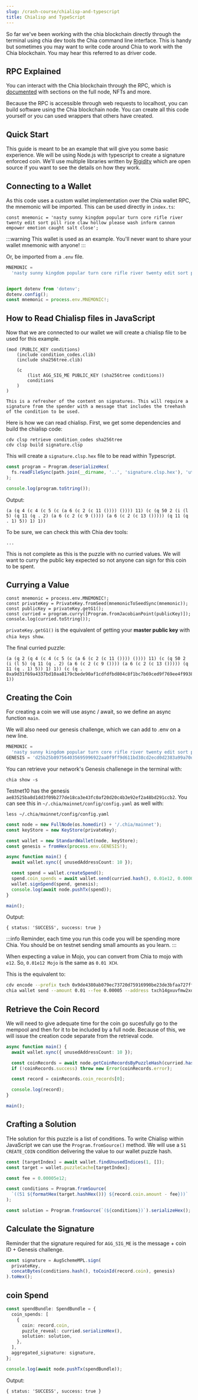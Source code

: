 ```yaml
---
slug: /crash-course/chialisp-and-typescript
title: Chialisp and TypeScript
---
```


So far we've been working with the chia blockchain directly through the terminal using chia dev tools the Chia command line interface.
This is handy but sometimes you may want to write code around Chia to work with the Chia blockchain. You may hear this referred to as driver code.

## RPC Explained

You can interact with the Chia blockchain through the RPC, which is [documented](https://docs.chia.net/rpc/) with sections on the full node, NFTs and more.

Because the RPC is accessible through web requests to localhost, you can build software using the Chia blockchain node. You can create all this code yourself or you can used wrappers that others have created.

## Quick Start

This guide is meant to be an example that will give you some basic experience. We will be using Node.js with typescript to create a signature enforced coin. We'll use multiple libraries written by [Rigidity](#) which are open source if you want to see the details on how they work.

## Connecting to a Wallet

As this code uses a custom wallet implementation over the Chia wallet RPC, the mnemonic will be imported. This can be used directly in `index.ts`:

```
const mnemonic = 'nasty sunny kingdom popular turn core rifle river twenty edit sort pill rice claw hollow please wash inform cannon empower emotion caught salt close';
```

:::warning
This wallet is used as an example. You'll never want to share your wallet mnemonic with anyone!
:::

Or, be imported from a `.env` file.

```javascript title=".env"
MNEMONIC =
  'nasty sunny kingdom popular turn core rifle river twenty edit sort pill rice claw hollow please wash inform cannon empower emotion caught salt close';
```

```javascript title="index.ts"

import dotenv from 'dotenv';
dotenv.config();
const mnemonic = process.env.MNEMONIC!;
```

## How to Read Chialisp files in JavaScript

Now that we are connected to our wallet we will create a chialisp file to be used for this example.

```chialisp title="signature.clsp"
(mod (PUBLIC_KEY conditions)
    (include condition_codes.clib)
    (include sha256tree.clib)

    (c
        (list AGG_SIG_ME PUBLIC_KEY (sha256tree conditions))
        conditions
    )
)

This is a refresher of the content on signatures. This will require a signature from the spender with a message that includes the treehash of the condition to be used.
```

Here is how we can read chialisp. First, we get some dependencies and build the chialisp code:

```
cdv clsp retrieve condition_codes sha256tree
cdv clsp build signature.clsp
```

This will create a `signature.clsp.hex` file to be read within Typescript.

```typescript
const program = Program.deserializeHex(
  fs.readFileSync(path.join(__dirname, '..', 'signature.clsp.hex'), 'utf-8')
);

console.log(program.toString());
```

Output:

```
(a (q 4 (c 4 (c 5 (c (a 6 (c 2 (c 11 ()))) ()))) 11) (c (q 50 2 (i (l 5) (q 11 (q . 2) (a 6 (c 2 (c 9 ()))) (a 6 (c 2 (c 13 ())))) (q 11 (q . 1) 5)) 1) 1))
```

To be sure, we can check this with Chia dev tools:

```
...
```

This is not complete as this is the puzzle with no curried values. We will want to curry the public key expected so not anyone can sign for this coin to be spent.

## Currying a Value

```
const mnemonic = process.env.MNEMONIC!;
const privateKey = PrivateKey.fromSeed(mnemonicToSeedSync(mnemonic));
const publicKey = privateKey.getG1();
const curried = program.curry([Program.fromJacobianPoint(publicKey)]);
console.log(curried.toString());
```

`privateKey.getG1()` is the equivalent of getting your **master public key** with `chia keys show`.

The final curried puzzle:

```
(a (q 2 (q 4 (c 4 (c 5 (c (a 6 (c 2 (c 11 ()))) ()))) 11) (c (q 50 2 (i (l 5) (q 11 (q . 2) (a 6 (c 2 (c 9 ()))) (a 6 (c 2 (c 13 ())))) (q 11 (q . 1) 5)) 1) 1)) (c (q . 0xa9d31f69a4337bd10aa8179cbede90af1cdfdfbd804c8f1bc7b69ced9f769ee4f9938a40dbed4242baafabf641adea2b) 1))
```

## Creating the Coin

For creating a coin we will use async / await, so we define an async function `main`.

We will also need our genesis challenge, which we can add to .env on a new line.

```typescript title=".env"
MNEMONIC =
  'nasty sunny kingdom popular turn core rifle river twenty edit sort pill rice claw hollow please wash inform cannon empower emotion caught salt close';
GENESIS = 'd25b25b897564035695996922aa0f9ff9d611bd38cd2ecd0d2383a99a70dfc15';
```

You can retrieve your network's Genesis challenege in the terminal with:

```
chia show -s
```

Testnet10 has the genesis `ae83525ba8d1dd3f09b277de18ca3e43fc0af20d20c4b3e92ef2a48bd291ccb2`. You can see this in `~/.chia/mainnet/config/config.yaml` as well with:

```
less ~/.chia/mainnet/config/config.yaml
```

```typescript
const node = new FullNode(os.homedir() + '/.chia/mainnet');
const keyStore = new KeyStore(privateKey);

const wallet = new StandardWallet(node, keyStore);
const genesis = fromHex(process.env.GENESIS!);

async function main() {
  await wallet.sync({ unusedAddressCount: 10 });

  const spend = wallet.createSpend();
  spend.coin_spends = await wallet.send(curried.hash(), 0.01e12, 0.00005e12);
  wallet.signSpend(spend, genesis);
  console.log(await node.pushTx(spend));
}

main();
```

Output:

```
{ status: 'SUCCESS', success: true }
```

:::info
Reminder, each time you run this code you will be spending more Chia. You should be on testnet sending small amounts as you learn.
:::

When expecting a value in Mojo, you can convert from Chia to mojo with `e12`. So, `0.01e12 Mojo` is the same as `0.01 XCH`.

This is the equivalent to:

```bash
cdv encode --prefix txch 0x9de4380ab079ec73720d75916990be23de3bfaa727ff52d6bc09d93d66be79da
chia wallet send --amount 0.01 --fee 0.00005 --address txch14gxuvfmw2xdxqnws5agt3ma483wktd2lrzwvpj3f6jvdgkmf5gtq8g3aw3
```

## Retrieve the Coin Record

We will need to give adequate time for the coin go sucesfully go to the mempool and then for it to be included by a full node. Because of this, we will issue the creation code separate from the retrieval code.

```typescript
async function main() {
  await wallet.sync({ unusedAddressCount: 10 });

  const coinRecords = await node.getCoinRecordsByPuzzleHash(curried.hashHex());
  if (!coinRecords.success) throw new Error(coinRecords.error);

  const record = coinRecords.coin_records[0];

  console.log(record);
}

main();
```

## Crafting a Solution

THe solution for this puzzle is a list of conditions. To write Chialisp within JavaScript we can use the `Program.fromSource()` method.
We will use a `51 CREATE_COIN` condition delivering the value to our wallet puzzle hash.

```typescript
const [targetIndex] = await wallet.findUnusedIndices(1, []);
const target = wallet.puzzleCache[targetIndex];

const fee = 0.00005e12;

const conditions = Program.fromSource(
  `((51 ${formatHex(target.hashHex())} ${record.coin.amount - fee}))`
);

const solution = Program.fromSource(`(${conditions})`).serializeHex();
```

## Calculate the Signature

Reminder that the signature required for `AGG_SIG_ME` is the message + coin ID + Genesis challenge.

```typescript
const signature = AugSchemeMPL.sign(
  privateKey,
  concatBytes(conditions.hash(), toCoinId(record.coin), genesis)
).toHex();
```

## coin Spend

```typescript
const spendBundle: SpendBundle = {
  coin_spends: [
    {
      coin: record.coin,
      puzzle_reveal: curried.serializeHex(),
      solution: solution,
    },
  ],
  aggregated_signature: signature,
};

console.log(await node.pushTx(spendBundle));
```

Output:

```
{ status: 'SUCCESS', success: true }
```
